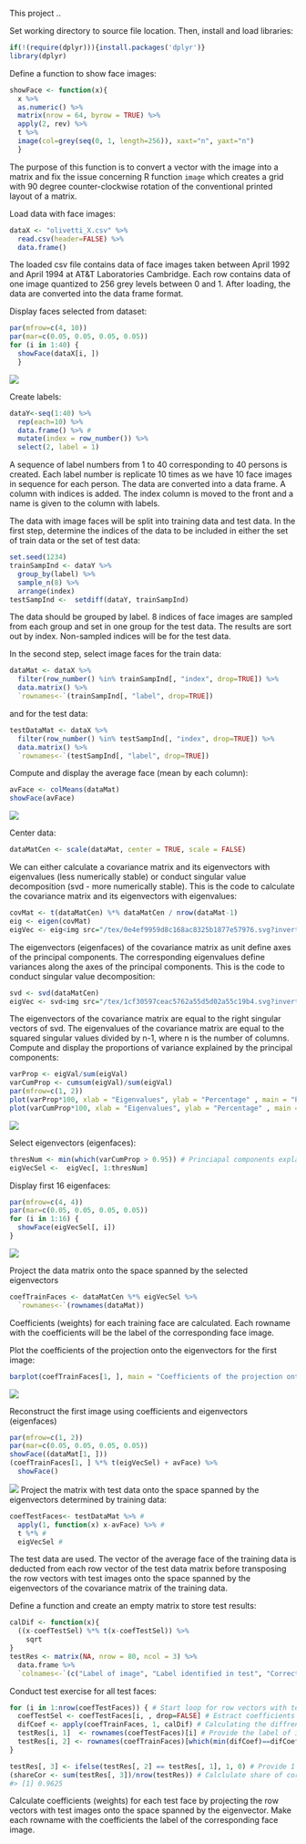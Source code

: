 
This project ..

Set working directory to source file location. Then, install and load libraries:

``` r
if(!(require(dplyr))){install.packages('dplyr')}
library(dplyr)
```

Define a function to show face images:

``` r
showFace <- function(x){
  x %>%
  as.numeric() %>%
  matrix(nrow = 64, byrow = TRUE) %>% 
  apply(2, rev) %>%  
  t %>% 
  image(col=grey(seq(0, 1, length=256)), xaxt="n", yaxt="n")
  }
```

The purpose of this function is to convert a vector with the image into a matrix and fix the issue concerning R function `image` which creates a grid with 90 degree counter-clockwise rotation of the conventional printed layout of a matrix.

Load data with face images:

``` r
dataX <- "olivetti_X.csv" %>% 
  read.csv(header=FALSE) %>% 
  data.frame()
```

The loaded csv file contains data of face images taken between April 1992 and April 1994 at AT&T Laboratories Cambridge. Each row contains data of one image quantized to 256 grey levels between 0 and 1. After loading, the data are converted into the data frame format.

Display faces selected from dataset:

``` r
par(mfrow=c(4, 10))
par(mar=c(0.05, 0.05, 0.05, 0.05))
for (i in 1:40) {
  showFace(dataX[i, ])
  }
```

![](Figures/unnamed-chunk-4-1.png)

Create labels:

``` r
dataY<-seq(1:40) %>% 
  rep(each=10) %>% 
  data.frame() %>% # 
  mutate(index = row_number()) %>% 
  select(2, label = 1) 
```

A sequence of label numbers from 1 to 40 corresponding to 40 persons is created. Each label number is replicate 10 times as we have 10 face images in sequence for each person. The data are converted into a data frame. A column with indices is added. The index column is moved to the front and a name is given to the column with labels.

The data with image faces will be split into training data and test data. In the first step, determine the indices of the data to be included in either the set of train data or the set of test data:

``` r
set.seed(1234)
trainSampInd <- dataY %>%
  group_by(label) %>%
  sample_n(8) %>% 
  arrange(index)
testSampInd <-  setdiff(dataY, trainSampInd) 
```

The data should be grouped by label. 8 indices of face images are sampled from each group and set in one group for the test data. The results are sort out by index. Non-sampled indices will be for the test data.

In the second step, select image faces for the train data:

``` r
dataMat <- dataX %>%
  filter(row_number() %in% trainSampInd[, "index", drop=TRUE]) %>%
  data.matrix() %>%
  `rownames<-`(trainSampInd[, "label", drop=TRUE])
```

and for the test data:

``` r
testDataMat <- dataX %>%
  filter(row_number() %in% testSampInd[, "index", drop=TRUE]) %>%
  data.matrix() %>%
  `rownames<-`(testSampInd[, "label", drop=TRUE])
```

Compute and display the average face (mean by each column):

``` r
avFace <- colMeans(dataMat)
showFace(avFace)
```

![](Figures/unnamed-chunk-9-1.png)

Center data:

``` r
dataMatCen <- scale(dataMat, center = TRUE, scale = FALSE)
```

We can either calculate a covariance matrix and its eigenvectors with eigenvalues (less numerically stable) or conduct singular value decomposition (svd - more numerically stable). This is the code to calculate the covariance matrix and its eigenvectors with eigenvalues:

``` r
covMat <- t(dataMatCen) %*% dataMatCen / nrow(dataMat-1) 
eig <- eigen(covMat)
eigVec <- eig<img src="/tex/0e4ef9959d8c168ac8325b1877e57976.svg?invert_in_darkmode&sanitize=true" align=middle width=158.16642269999997pt height=22.831056599999986pt/>values 
```

The eigenvectors (eigenfaces) of the covariance matrix as unit define axes of the principal components. The corresponding eigenvalues define variances along the axes of the principal components. This is the code to conduct singular value decomposition:

``` r
svd <- svd(dataMatCen)
eigVec <- svd<img src="/tex/1cf30597ceac5762a55d5d02a55c19b4.svg?invert_in_darkmode&sanitize=true" align=middle width=116.98744199999999pt height=22.831056599999986pt/>d^2/(ncol(dataMatCen)-1) 
```

The eigenvectors of the covariance matrix are equal to the right singular vectors of svd. The eigenvalues of the covariance matrix are equal to the squared singular values divided by n-1, where n is the number of columns. Compute and display the proportions of variance explained by the principal components:

``` r
varProp <- eigVal/sum(eigVal) 
varCumProp <- cumsum(eigVal)/sum(eigVal) 
par(mfrow=c(1, 2))
plot(varProp*100, xlab = "Eigenvalues", ylab = "Percentage" , main = "Proportion in the total variance")
plot(varCumProp*100, xlab = "Eigenvalues", ylab = "Percentage" , main = "Proportion of the cumulative variance in the total variance")
```

![](Figures/unnamed-chunk-13-1.png)

Select eigenvectors (eigenfaces):

``` r
thresNum <- min(which(varCumProp > 0.95)) # Princiapal components explains at least 95% of the total variance
eigVecSel <-  eigVec[, 1:thresNum]
```

Display first 16 eigenfaces:

``` r
par(mfrow=c(4, 4))
par(mar=c(0.05, 0.05, 0.05, 0.05))
for (i in 1:16) {
  showFace(eigVecSel[, i])
}
```

![](Figures/unnamed-chunk-15-1.png)

Project the data matrix onto the space spanned by the selected eigenvectors

``` r
coefTrainFaces <- dataMatCen %*% eigVecSel %>% 
  `rownames<-`(rownames(dataMat)) 
```

Coefficients (weights) for each training face are calculated. Each rowname with the coefficients will be the label of the corresponding face image.

Plot the coefficients of the projection onto the eigenvectors for the first image:

``` r
barplot(coefTrainFaces[1, ], main = "Coefficients of the projection onto eigenvectors for the first image", ylim = c(-8, 4)) #
```

![](Figures/unnamed-chunk-17-1.png)

Reconstruct the first image using coefficients and eigenvectors (eigenfaces)

``` r
par(mfrow=c(1, 2))
par(mar=c(0.05, 0.05, 0.05, 0.05))
showFace((dataMat[1, ]))
(coefTrainFaces[1, ] %*% t(eigVecSel) + avFace) %>%
  showFace()
```

![](Figures/unnamed-chunk-18-1.png) Project the matrix with test data onto the space spanned by the eigenvectors determined by training data:

``` r
coefTestFaces<- testDataMat %>% # 
  apply(1, function(x) x-avFace) %>% # 
  t %*% # 
  eigVecSel # 
```

The test data are used. The vector of the average face of the training data is deducted from each row vector of the test data matrix before transposing the row vectors with test images onto the space spanned by the eigenvectors of the covariance matrix of the training data.

Define a function and create an empty matrix to store test results:

``` r
calDif <- function(x){
  ((x-coefTestSel) %*% t(x-coefTestSel)) %>%
    sqrt
}
testRes <- matrix(NA, nrow = 80, ncol = 3) %>%
  data.frame %>%
  `colnames<-`(c("Label of image", "Label identified in test", "Correct (1) / Wrong (0)"))
```

Conduct test exercise for all test faces:

``` r
for (i in 1:nrow(coefTestFaces)) { # Start loop for row vectors with test faces
  coefTestSel <- coefTestFaces[i, , drop=FALSE] # Estract coefficients of i test face
  difCoef <- apply(coefTrainFaces, 1, calDif) # Calculating the diffrence between the coefficients of i test face and each traing face
  testRes[i, 1]  <- rownames(coefTestFaces)[i] # Provide the label of i test face
  testRes[i, 2] <- rownames(coefTrainFaces)[which(min(difCoef)==difCoef)] # Provide the label of training face recording the minimum diffrence with i test face
}

testRes[, 3] <- ifelse(testRes[, 2] == testRes[, 1], 1, 0) # Provide 1 for correct and 0 for wrong results
(shareCor <- sum(testRes[, 3])/nrow(testRes)) # Calclulate share of correct results
#> [1] 0.9625
```

Calculate coefficients (weights) for each test face by projecting the row vectors with test images onto the space spanned by the eigenvector. Make each rowname with the coefficients the label of the corresponding face image.
